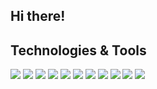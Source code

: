 <h2>Hi there!</h2> 

<h2>Technologies & Tools</h2>

<p float="left">
<img src="https://img.shields.io/badge/JavaScript-informational?style=for-the-badge&logo=javascript&logoColor=000000&color=fdff32">
<img src="https://img.shields.io/badge/TypeScript-informational?style=for-the-badge&logo=typescript&logoColor=000000&color=fdff32">
<img src="https://img.shields.io/badge/Next.js-informational?style=for-the-badge&logo=next.js&logoColor=000000&color=fdff32">
<img src="https://img.shields.io/badge/Next.js-informational?style=for-the-badge&logo=nuxt.js&logoColor=000000&color=fdff32">
<img src="https://img.shields.io/badge/React.js-informational?style=for-the-badge&logo=react&logoColor=000000&color=fdff32">
<img src="https://img.shields.io/badge/Vue.js-informational?style=for-the-badge&logo=vue.js&logoColor=000000&color=fdff32">
<img src="https://img.shields.io/badge/Vite-informational?style=for-the-badge&logo=vite&logoColor=000000&color=fdff32">
<img src="https://img.shields.io/badge/Html-informational?style=for-the-badge&logo=html5&logoColor=000000&color=fdff32">
<img src="https://img.shields.io/badge/CSS-informational?style=for-the-badge&logo=css3&logoColor=000000&color=fdff32">
<img src="https://img.shields.io/badge/Tailwind-informational?style=for-the-badge&logo=tailwindcss&logoColor=000000&color=fdff32">
<img src="https://img.shields.io/badge/Node-informational?style=for-the-badge&logo=node.js&logoColor=000000&color=fdff32">
</p>

